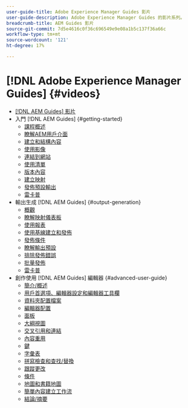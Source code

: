 ```yaml
---
user-guide-title: Adobe Experience Manager Guides 影片
user-guide-description: Adobe Experience Manager Guides 的影片系列。
breadcrumb-title: AEM Guides 影片
source-git-commit: 7d5e4616c0f36c696549e9e08a1b5c137f36a66c
workflow-type: tm+mt
source-wordcount: '121'
ht-degree: 17%

---
```



# [!DNL Adobe Experience Manager Guides] {#videos}

+ [[!DNL AEM Guides] 影片](overview.md)
+ 入門 [!DNL AEM Guides] {#getting-started}
   + [課程概述](./course-1/overview.md)
   + [瞭解AEM用戶介面](./course-1/understanding-the-aem-user-interface.md)
   + [建立和結構內容](./course-1/creating-and-structuring-content.md)
   + [使用影像](./course-1/working-with-images.md)
   + [連結到網站](./course-1/linking-to-websites.md)
   + [使用清單](./course-1/working-with-lists.md)
   + [版本內容](./course-1/versioning-content.md)
   + [建立映射](./course-1/creating-a-map.md)
   + [發佈預設輸出](./course-1/publishing-default-output.md)
   + [雷卡普](./course-1/recap.md)
+ 輸出生成 [!DNL AEM Guides] {#output-generation}
   + [概觀](./course-2/overview.md)
   + [瞭解映射儀表板](./course-2/introduction-to-the-map-dashboard.md)
   + [使用報表](./course-2/working-with-reports.md)
   + [使用基線建立和發佈](./course-2/creating-and-publishing-with-baselines.md)
   + [發佈條件](./course-2/publishing-with-conditions.md)
   + [瞭解輸出預設](./course-2/output-presets.md)
   + [排除發佈錯誤](./course-2/troubleshooting-publishing-errors.md)
   + [批量發佈](./course-2/bulk-publishing.md)
   + [雷卡普](./course-2/recap.md)
+ 創作使用 [!DNL AEM Guides] 編輯器 {#advanced-user-guide}
   + [簡介/概述](./course-3/overview.md)
   + [用戶首選項、編輯器設定和編輯器工具欄](./course-3/user-settings-preferences-toolbars.md)
   + [資料夾配置檔案](./course-3/folder-profiles.md)
   + [編輯器配置](./course-3/editor-configuration.md)
   + [面板](./course-3/panels.md)
   + [大綱視圖](./course-3/outline-view.md)
   + [交叉引用和連結](./course-3/cross-references-and-links.md)
   + [內容重用](./course-3/content-reuse.md)
   + [鍵](./course-3/keys.md)
   + [字彙表](./course-3/glossary.md)
   + [拼寫檢查和查找/替換](./course-3/spell-check.md)
   + [跟蹤更改](./course-3/track-changes.md)
   + [條件](./course-3/conditions.md)
   + [地圖和書籍地圖](./course-3/maps-and-bookmaps.md)
   + [簡單內容建立工作流](./course-3/simple-content-creation-workflows.md)
   + [結論/摘要](./course-3/recap.md)